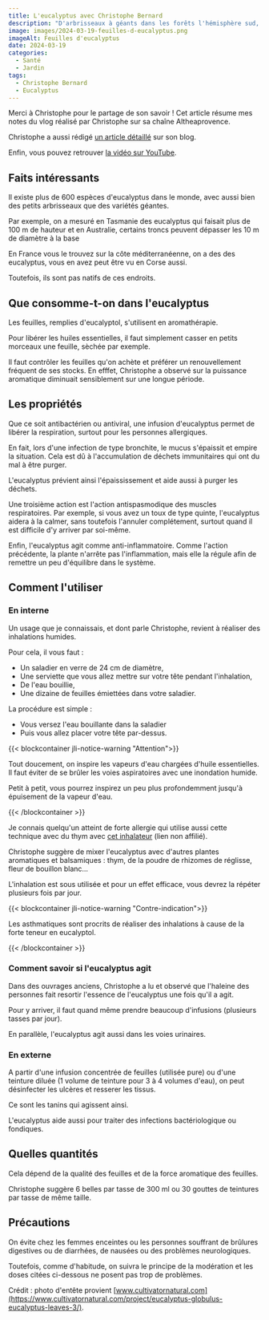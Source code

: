 ```yaml
---
title: L'eucalyptus avec Christophe Bernard
description: "D'arbrisseaux à géants dans les forêts l'hémisphère sud, l'eucalyptus appartient à la famille des Myrtaceae et on peut le trouver chez nous France, en général dans le sud. Christophe nousle présente et nous détaille comment l'utiliser."
image: images/2024-03-19-feuilles-d-eucalyptus.png
imageAlt: Feuilles d'eucalyptus
date: 2024-03-19
categories:
  - Santé
  - Jardin
tags:
  - Christophe Bernard
  - Eucalyptus
---
```


Merci à Christophe pour le partage de son savoir !
Cet article résume mes notes du vlog réalisé par Christophe sur sa chaîne Altheaprovence.

Christophe a aussi rédigé [un article détaillé](https://www.altheaprovence.com/eucalyptus-eucalyptus-globulus-bronchites-et-cystites/) sur son blog.

<!-- more -->

Enfin, vous pouvez retrouver [la vidéo sur YouTube](https://www.youtube.com/watch?v=BIfj55s0Jwg).

## Faits intéressants

Il existe plus de 600 espèces d'eucalyptus dans le monde, avec aussi bien des petits arbrisseaux que des variétés géantes.

Par exemple, on a mesuré en Tasmanie des eucalyptus qui faisait plus de 100 m de hauteur et en Australie, certains troncs peuvent dépasser les 10 m de diamètre à la base

En France vous le trouvez sur la côte méditerranéenne, on a des des eucalyptus, vous en avez peut être vu en Corse aussi.

Toutefois, ils sont pas natifs de ces endroits.

## Que consomme-t-on dans l'eucalyptus

Les feuilles, remplies d'eucalyptol, s'utilisent en aromathérapie.

Pour libérer les huiles essentielles, il faut simplement casser en petits morceaux une feuille, sèchée par exemple.

Il faut contrôler les feuilles qu'on achète et préférer un renouvellement fréquent de ses stocks. En efffet, Christophe a observé sur la puissance aromatique diminuait sensiblement sur une longue période.

## Les propriétés

Que ce soit antibactérien ou antiviral, une infusion d'eucalyptus permet de libérer la respiration, surtout pour les personnes allergiques.

En fait, lors d'une infection de type bronchite, le mucus s'épaissit et empire la situation. Cela est dû à l'accumulation de déchets immunitaires qui ont du mal à être purger.

L'eucalyptus prévient ainsi l'épaississement et aide aussi à purger les déchets.

Une troisième action est l'action antispasmodique des muscles respiratoires. Par exemple, si vous avez un toux de type quinte, l'eucalyptus aidera à la calmer, sans toutefois l'annuler complétement, surtout quand il est difficile d'y arriver par soi-même.

Enfin, l'eucalyptus agit comme anti-inflammatoire. Comme l'action précédente, la plante n'arrête pas l'inflammation, mais elle la régule afin de remettre un peu d'équilibre dans le système.

## Comment l'utiliser

### En interne

Un usage que je connaissais, et dont parle Christophe, revient à réaliser des inhalations humides.

Pour cela, il vous faut :

- Un saladier en verre de 24 cm de diamètre,
- Une serviette que vous allez mettre sur votre tête pendant l'inhalation,
- De l'eau bouillie,
- Une dizaine de feuilles émiettées dans votre saladier.

La procédure est simple :

- Vous versez l'eau bouillante dans la saladier
- Puis vous allez placer votre tête par-dessus.

{{< blockcontainer jli-notice-warning "Attention">}}

Tout doucement, on inspire les vapeurs d'eau chargées d'huile essentielles. Il faut éviter de se brûler les voies aspiratoires avec une inondation humide.

Petit à petit, vous pourrez inspirez un peu plus profondemment jusqu'à épuisement de la vapeur d'eau.

{{< /blockcontainer >}}

Je connais quelqu'un atteint de forte allergie qui utilise aussi cette technique avec du thym avec [cet inhalateur](https://www.amazon.fr/AE-Inhalateur-Poly%C3%A9thyl%C3%A8ne/dp/B016OY2GG6) (lien non affilié).

Christophe suggère de mixer l'eucalyptus avec d'autres plantes aromatiques et balsamiques : thym, de la poudre de rhizomes de réglisse, fleur de bouillon blanc...

L'inhalation est sous utilisée et pour un effet efficace, vous devrez la répéter plusieurs fois par jour.

{{< blockcontainer jli-notice-warning "Contre-indication">}}

Les asthmatiques sont procrits de réaliser des inhalations à cause de la forte teneur en eucalyptol.

{{< /blockcontainer >}}

### Comment savoir si l'eucalyptus agit

Dans des ouvrages anciens, Christophe a lu et observé que l'haleine des personnes fait resortir l'essence de l'eucalyptus une fois qu'il a agit.

Pour y arriver, il faut quand même prendre beaucoup d'infusions (plusieurs tasses par jour).

En parallèle, l'eucalyptus agit aussi dans les voies urinaires.

### En externe

A partir d'une infusion concentrée de feuilles (utilisée pure) ou d'une teinture diluée (1 volume de teinture pour 3 à 4 volumes d'eau), on peut désinfecter les ulcères et resserer les tissus.

Ce sont les tanins qui agissent ainsi.

L'eucalyptus aide aussi pour traiter des infections bactériologique ou fondiques.

## Quelles quantités

Cela dépend de la qualité des feuilles et de la force aromatique des feuilles.

Christophe suggère 6 belles par tasse de 300 ml ou 30 gouttes de teintures par tasse de même taille.

## Précautions

On évite chez les femmes enceintes ou les personnes souffrant de brûlures digestives ou de diarrhées, de nausées ou des problèmes neurologiques.

Toutefois, comme d'habitude, on suivra le principe de la modération et les doses citées ci-dessous ne posent pas trop de problèmes.

Crédit : photo d'entête provient [www.cultivatornatural.com](https://www.cultivatornatural.com/project/eucalyptus-globulus-eucalyptus-leaves-3/).
